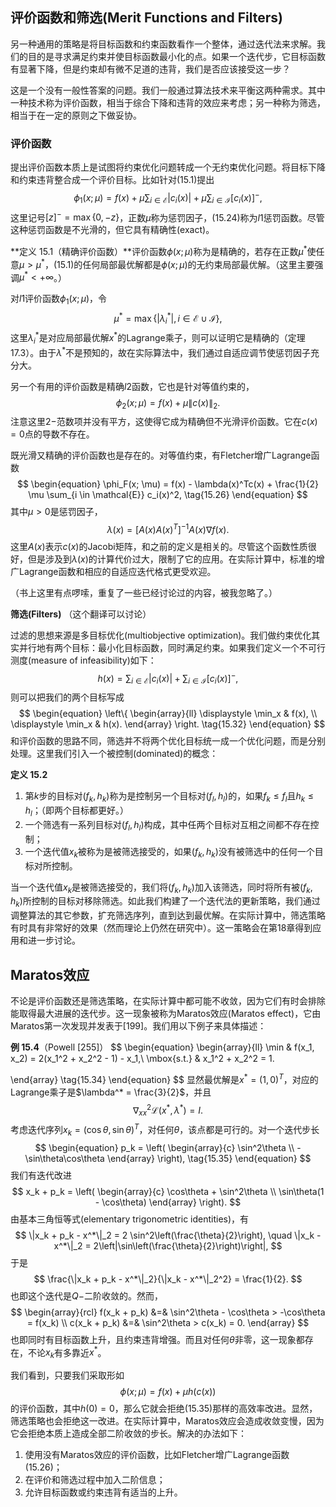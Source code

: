 ## 评价函数和筛选(Merit Functions and Filters)

另一种通用的策略是将目标函数和约束函数看作一个整体，通过迭代法来求解。我们的目的是寻求满足约束并使目标函数最小化的点。如果一个迭代步，它目标函数有显著下降，但是约束却有微不足道的违背，我们是否应该接受这一步？

这是一个没有一般性答案的问题。我们一般通过算法技术来平衡这两种需求。其中一种技术称为评价函数，相当于综合下降和违背的效应来考虑；另一种称为筛选，相当于在一定的原则之下做妥协。

### 评价函数

提出评价函数本质上是试图将约束优化问题转成一个无约束优化问题。将目标下降和约束违背整合成一个评价目标。比如针对(15.1)提出
$$
\begin{equation}
\phi_1(x; \mu) = f(x) + \mu \sum_{i \in \mathcal{E}}|c_i(x)| + \mu\sum_{i \in \mathcal{I}}[c_i(x)]^-, \tag{15.24}
\end{equation}
$$
这里记号$[z]^- = \max\{0, -z\}$，正数$\mu$称为惩罚因子，(15.24)称为$l1$惩罚函数。尽管这种惩罚函数是不光滑的，但它具有精确性(exact)。

**定义 15.1（精确评价函数）**评价函数$\phi(x; \mu)$称为是精确的，若存在正数$\mu^*$使任意$\mu > \mu^*$，(15.1)的任何局部最优解都是$\phi(x; \mu)$的无约束局部最优解。（这里主要强调$\mu^* < +\infty$。）

对$l1$评价函数$\phi_1(x; \mu)$，令
$$
\mu^* = \max\{|\lambda_i^*|, i \in \mathcal{E} \cup \mathcal{I}\},
$$
这里$\lambda_i^*$是对应局部最优解$x^*$的Lagrange乘子，则可以证明它是精确的（定理17.3）。由于$\lambda^*$不是预知的，故在实际算法中，我们通过自适应调节使惩罚因子充分大。

另一个有用的评价函数是精确$l2$函数，它也是针对等值约束的，
$$
\begin{equation}
\phi_2(x; \mu) = f(x) + \mu \|c(x)\|_2. \tag{15.25}
\end{equation}
$$
注意这里$2-$范数项并没有平方，这使得它成为精确但不光滑评价函数。它在$c(x) = 0$点的导数不存在。

既光滑又精确的评价函数也是存在的。对等值约束，有Fletcher增广Lagrange函数
$$
\begin{equation}
\phi_F(x; \mu) = f(x) - \lambda(x)^Tc(x) + \frac{1}{2} \mu \sum_{i \in \mathcal{E}} c_i(x)^2,
\tag{15.26}
\end{equation}
$$
其中$\mu > 0$是惩罚因子，
$$
\begin{equation}
\lambda(x) = \left[A(x)A(x)^T\right]^{-1}A(x)\nabla f(x). 
\tag{15.27}
\end{equation}
$$
这里$A(x)$表示$c(x)$的Jacobi矩阵，和之前的定义是相关的。尽管这个函数性质很好，但是涉及到$\lambda(x)$的计算代价过大，限制了它的应用。在实际计算中，标准的增广Lagrange函数和相应的自适应迭代格式更受欢迎。

（书上这里有点啰嗦，重复了一些已经讨论过的内容，被我忽略了。）

**筛选(Filters)** （这个翻译可以讨论） 

过滤的思想来源是多目标优化(multiobjective optimization)。我们做约束优化其实并行地有两个目标：最小化目标函数，同时满足约束。如果我们定义一个不可行测度(measure of infeasibility)如下：
$$
\begin{equation}
h(x) = \sum_{i \in \mathcal{E}}|c_i(x)| + \sum_{i \in \mathcal{I}}[c_i(x)]^-, \tag{15.31}
\end{equation}
$$
则可以把我们的两个目标写成
$$
\begin{equation}
\left\{
\begin{array}{ll}
\displaystyle \min_x & f(x), \\
\displaystyle \min_x & h(x).
\end{array}
\right. \tag{15.32}
\end{equation}
$$
和评价函数的思路不同，筛选并不将两个优化目标统一成一个优化问题，而是分别处理。这里我们引入一个被控制(dominated)的概念：

**定义 15.2**

1. 第$k$步的目标对$(f_k, h_k)$称为是控制另一个目标对$(f_l, h_l)$的，如果$f_k \leq f_l$且$h_k \leq h_l$；（即两个目标都更好。）
2. 一个筛选有一系列目标对$(f_l, h_l)$构成，其中任两个目标对互相之间都不存在控制；
3. 一个迭代值$x_k$被称为是被筛选接受的，如果$(f_k, h_k)$没有被筛选中的任何一个目标对所控制。

当一个迭代值$x_k$是被筛选接受的，我们将$(f_k, h_k)$加入该筛选，同时将所有被$(f_k, h_k)$所控制的目标对移除筛选。如此我们构建了一个迭代法的更新策略，我们通过调整算法的其它参数，扩充筛选序列，直到达到最优解。在实际计算中，筛选策略有时具有非常好的效果（然而理论上仍然在研究中）。这一策略会在第18章得到应用和进一步讨论。

## Maratos效应

不论是评价函数还是筛选策略，在实际计算中都可能不收敛，因为它们有时会排除能取得最大进展的迭代步。这一现象被称为Maratos效应(Maratos effect)，它由Maratos第一次发现并发表于[199]。我们用以下例子来具体描述：

**例 15.4**（Powell [255]）
$$
\begin{equation}
\begin{array}{ll}
\min & f(x_1, x_2)  = 2(x_1^2 + x_2^2 - 1) - x_1,\\
\mbox{s.t.} & x_1^2 + x_2^2 = 1.

\end{array} \tag{15.34}
\end{equation}
$$
显然最优解是$x^* = (1, 0)^T$，对应的Lagrange乘子是$\lambda^* = \frac{3}{2}$，并且
$$
\nabla_{xx}^2\mathcal{L}(x^*, \lambda^*) = I.
$$
考虑迭代序列$x_k = (\cos\theta, \sin\theta)^T$，对任何$\theta$，该点都是可行的。对一个迭代步长
$$
\begin{equation}
p_k = \left(
\begin{array}{c}
\sin^2\theta \\
-\sin\theta\cos\theta
\end{array}
\right), \tag{15.35}
\end{equation}
$$
我们有迭代改进
$$
x_k + p_k = \left(
\begin{array}{c}
\cos\theta + \sin^2\theta \\
\sin\theta(1 - \cos\theta)
\end{array}
\right).
$$
由基本三角恒等式(elementary trigonometric identities)，有
$$
\|x_k + p_k - x^*\|_2 = 2 \sin^2\left(\frac{\theta}{2}\right), \quad \|x_k - x^*\|_2 = 2\left|\sin\left(\frac{\theta}{2}\right)\right|,
$$
于是
$$
\frac{\|x_k + p_k - x^*\|_2}{\|x_k - x^*\|_2^2} = \frac{1}{2}.
$$
也即这个迭代是$Q-$二阶收敛的。然而，
$$
\begin{array}{rcl}
f(x_k + p_k) &=& \sin^2\theta - \cos\theta > -\cos\theta = f(x_k) \\
c(x_k + p_k) &=& \sin^2\theta > c(x_k) = 0.
\end{array}
$$
也即同时有目标函数上升，且约束违背增强。而且对任何$\theta$非零，这一现象都存在，不论$x_k$有多靠近$x^*$。

我们看到，只要我们采取形如
$$
\phi(x; \mu) = f(x) + \mu h(c(x))
$$
的评价函数，其中$h(0) = 0$，那么它就会拒绝(15.35)那样的高效率改进。显然，筛选策略也会拒绝这一改进。在实际计算中，Maratos效应会造成收敛变慢，因为它会拒绝本质上造成全部二阶收敛的步长。解决的办法如下：

1. 使用没有Maratos效应的评价函数，比如Fletcher增广Lagrange函数(15.26)；
2. 在评价和筛选过程中加入二阶信息；
3. 允许目标函数或约束违背有适当的上升。

